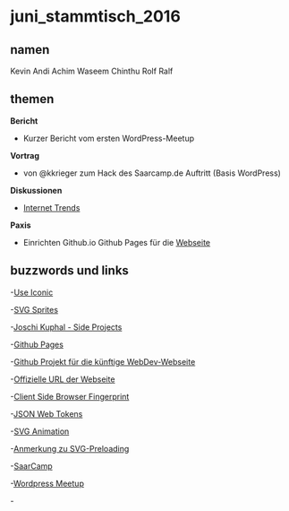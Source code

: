 # juni_stammtisch_2016

## namen

Kevin 
Andi
Achim
Waseem
Chinthu
Rolf
Ralf


## themen

 **Bericht**
 
 - Kurzer Bericht vom ersten WordPress-Meetup

 **Vortrag** 
 
 - von @kkrieger zum Hack des Saarcamp.de Auftritt (Basis WordPress)
 
 **Diskussionen**
 
 - [Internet Trends](http://dq756f9pzlyr3.cloudfront.net/file/2016_internet_trends_report_final.pdf)
 
 **Paxis**
 
 - Einrichten Github.io Github Pages für die [Webseite](http://webdevstammtisch.de/)

## buzzwords und links

-[Use Iconic](https://useiconic.com/)

-[SVG Sprites](https://github.com/jkphl/svg-sprite)

-[Joschi Kuphal - Side Projects](https://jkphl.is/projects/)

-[Github Pages](https://pages.github.com/)

-[Github Projekt für die künftige WebDev-Webseite](https://github.com/webdevelopersaar/webdevelopersaar.github.io)

-[Offizielle URL der Webseite](http://webdevstammtisch.de/)

-[Client Side Browser Fingerprint](https://github.com/Valve/fingerprintjs2)

-[JSON Web Tokens](https://jwt.io)

-[SVG Animation](http://www.hongkiat.com/blog/svg-animations/)

-[Anmerkung zu SVG-Preloading](http://yoranbrondsema.com/elegantly-preload-background-images-sass/)

-[SaarCamp](http://saarcamp.de)

-[Wordpress Meetup]()

-[]()